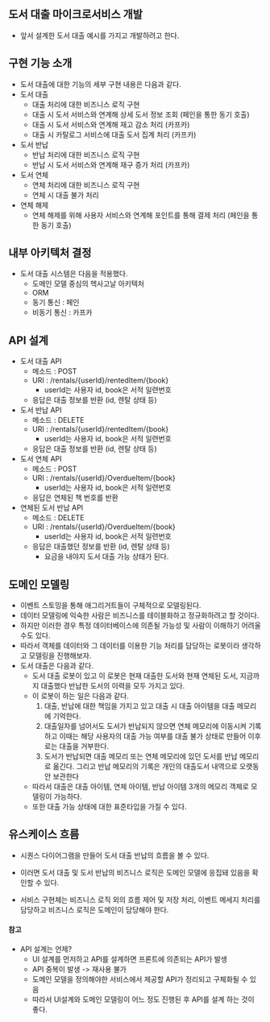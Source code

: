 ## 도서 대출 마이크로서비스 개발

* 앞서 설계한 도서 대출 예시를 가지고 개발하려고 한다.



## 구현 기능 소개

* 도서 대출에 대한 기능의 세부 구현 내용은 다음과 같다.
* 도서 대출
  * 대출 처리에 대한 비즈니스 로직 구현
  * 대출 시 도서 서비스와 연계해 상세 도서 정보 조회 (페인을 통한 동기 호출)
  * 대출 시 도서 서비스와 연계해 재고 감소 처리 (카프카)
  * 대출 시 카탈로그 서비스에 대출 도서 집계 처리 (카프카)
* 도서 반납
  * 반납 처리에 대한 비즈니스 로직 구현
  * 반납 시 도서 서비스와 연계해 재구 증가 처리 (카프카)
* 도서 연체
  * 연체 처리에 대한 비즈니스 로직 구현
  * 연체 시 대출 불가 처리
* 연체 해제
  * 연체 해제를 위해 사용자 서비스와 연계해 포인트를 통해 결제 처리 (페인을 통한 동기 호출)



## 내부 아키텍처 결정

* 도서 대출 시스템은 다음을 적용했다.
  * 도메인 모델 중심의 헥사고날 아키텍처
  * ORM
  * 동기 통신 : 페인
  * 비동기 통신 : 카프카



## API 설계

* 도서 대출 API
  * 메소드 : POST
  * URI : /rentals/{userId}/rentedItem/{book}
    * userId는 사용자 id, book은 서적 일련번호
  * 응답은 대출 정보를 반환 (id, 렌탈 상태 등)
* 도서 반납 API
  * 메소드 : DELETE
  * URI : /rentals/{userId}/rentedItem/{book}
    * userId는 사용자 id, book은 서적 일련번호
  * 응답은 대출 정보를 반환 (id, 렌탈 상태 등)
* 도서 연체 API
  * 메소드 : POST
  * URI : /rentals/{userId}/OverdueItem/{book}
    * userId는 사용자 id, book은 서적 일련번호
  * 응답은 연체된 책 번호를 반환
* 연체된 도서 반납 API
  * 메소드 : DELETE
  * URI : /rentals/{userId}/OverdueItem/{book}
    * userId는 사용자 id, book은 서적 일련번호
  * 응답은 대출했던 정보를 반환 (id, 렌탈 상태 등)
    * 요금을 내야지 도서 대출 가능 상태가 된다.



## 도메인 모델링

* 이벤트 스토밍을 통해 애그리거트들이 구체적으로 모델링된다.
* 데이터 모델링에 익숙한 사람은 비즈니스를 테이블화하고 정규화하려고 할 것이다.
* 하지만 이러한 경우 특정 데이터베이스에 의존될 가능성 및 사람이 이해하기 어려울 수도 있다.
* 따라서 객체를 데이터와 그 데이터를 이용한 기능 처리를 담당하는 로봇이라 생각하고 모델링을 진행해보자.
* 도서 대출은 다음과 같다.
  * 도서 대출 로봇이 있고 이 로봇은 현재 대출한 도서와 현재 연체된 도서, 지금까지 대출했다 반납한 도서의 이력을 모두 가지고 있다.
  * 이 로봇이 하는 일은 다음과 같다.
    1. 대출, 반납에 대한 책임을 가지고 있고 대출 시 대출 아이템을 대출 메모리에 기억한다.
    2. 대출일자를 넘어서도 도서가 반납되지 않으면 연체 메모리에 이동시켜 기록하고 이때는 해당 사용자의 대출 가능 여부를 대출 불가 상태로 만들어 이후로는 대출을 거부한다.
    3. 도서가 반납되면 대출 메모리 또는 연체 메모리에 있던 도서를 반납 메모리로 옮긴다. 그리고 반납 메모리의 기록은 개인의 대출도서 내역으로 오랫동안 보관한다
  * 따라서 대출은 대출 아이템, 연체 아이템, 반납 아이템 3개의 메모리 객체로 모델링이 가능하다.
  * 또한 대출 가능 상태에 대한 표준타입을 가질 수 있다.



## 유스케이스 흐름

* 시퀀스 다이어그램을 만들어 도서 대출 반납의 흐름을 볼 수 있다.

* 이러면 도서 대출 및 도서 반납의 비즈니스 로직은 도메인 모델에 응집돼 있음을 확인할 수 있다.

* 서비스 구현체는 비즈니스 로직 외의 흐름 제어 및 저장 처리, 이벤트 메세지 처리를 담당하고 비즈니스 로직은 도메인이 담당해야 한다.

  

#### 참고

* API 설계는 언제?
  * UI 설계를 먼저하고 API를 설계하면 프론트에 의존되는 API가 발생
  * API 중복이 발생 -> 재사용 불가
  * 도메인 모델을 정의해야한 서비스에서 제공할 API가 정리되고 구체화될 수 있음
  * 따라서 UI설계와 도메인 모델링이 어느 정도 진행된 후 API를 설계 하는 것이 좋다.

